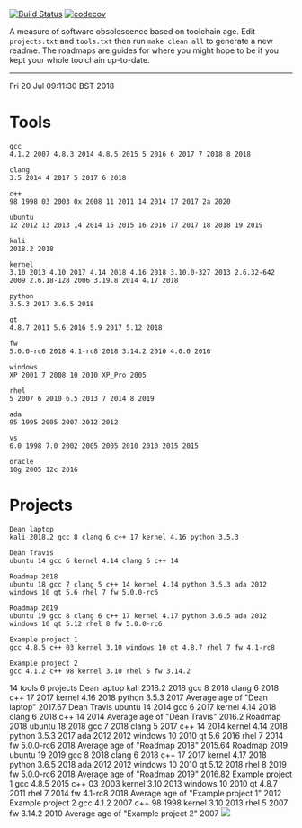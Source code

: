 [![Build
Status](https://travis-ci.org/deanturpin/swob.svg?branch=master)](https://travis-ci.org/deanturpin/swob)
[![codecov](https://codecov.io/gh/deanturpin/swob/branch/master/graph/badge.svg)](https://codecov.io/gh/deanturpin/swob)

A measure of software obsolescence based on toolchain age. Edit
```projects.txt``` and ```tools.txt``` then run ```make clean all``` to generate
a new readme. The roadmaps are guides for where you might hope to be if you kept your whole toolchain up-to-date.

---
Fri 20 Jul 09:11:30 BST 2018
# Tools
```
gcc
4.1.2 2007 4.8.3 2014 4.8.5 2015 5 2016 6 2017 7 2018 8 2018

clang
3.5 2014 4 2017 5 2017 6 2018

c++
98 1998 03 2003 0x 2008 11 2011 14 2014 17 2017 2a 2020

ubuntu
12 2012 13 2013 14 2014 15 2015 16 2016 17 2017 18 2018 19 2019

kali
2018.2 2018

kernel
3.10 2013 4.10 2017 4.14 2018 4.16 2018 3.10.0-327 2013 2.6.32-642 2009 2.6.18-128 2006 3.19.8 2014 4.17 2018

python
3.5.3 2017 3.6.5 2018

qt
4.8.7 2011 5.6 2016 5.9 2017 5.12 2018

fw
5.0.0-rc6 2018 4.1-rc8 2018 3.14.2 2010 4.0.0 2016

windows
XP 2001 7 2008 10 2010 XP_Pro 2005

rhel
5 2007 6 2010 6.5 2013 7 2014 8 2019

ada
95 1995 2005 2007 2012 2012

vs
6.0 1998 7.0 2002 2005 2005 2010 2010 2015 2015

oracle
10g 2005 12c 2016

```
# Projects
```
Dean laptop
kali 2018.2 gcc 8 clang 6 c++ 17 kernel 4.16 python 3.5.3

Dean Travis
ubuntu 14 gcc 6 kernel 4.14 clang 6 c++ 14

Roadmap 2018
ubuntu 18 gcc 7 clang 5 c++ 14 kernel 4.14 python 3.5.3 ada 2012 windows 10 qt 5.6 rhel 7 fw 5.0.0-rc6

Roadmap 2019
ubuntu 19 gcc 8 clang 6 c++ 17 kernel 4.17 python 3.6.5 ada 2012 windows 10 qt 5.12 rhel 8 fw 5.0.0-rc6

Example project 1
gcc 4.8.5 c++ 03 kernel 3.10 windows 10 qt 4.8.7 rhel 7 fw 4.1-rc8

Example project 2
gcc 4.1.2 c++ 98 kernel 3.10 rhel 5 fw 3.14.2

```
14 tools
6 projects
Dean laptop
	kali	2018.2	2018
	gcc	8	2018
	clang	6	2018
	c++	17	2017
	kernel	4.16	2018
	python	3.5.3	2017
	Average age of "Dean laptop" 2017.67
Dean Travis
	ubuntu	14	2014
	gcc	6	2017
	kernel	4.14	2018
	clang	6	2018
	c++	14	2014
	Average age of "Dean Travis" 2016.2
Roadmap 2018
	ubuntu	18	2018
	gcc	7	2018
	clang	5	2017
	c++	14	2014
	kernel	4.14	2018
	python	3.5.3	2017
	ada	2012	2012
	windows	10	2010
	qt	5.6	2016
	rhel	7	2014
	fw	5.0.0-rc6	2018
	Average age of "Roadmap 2018" 2015.64
Roadmap 2019
	ubuntu	19	2019
	gcc	8	2018
	clang	6	2018
	c++	17	2017
	kernel	4.17	2018
	python	3.6.5	2018
	ada	2012	2012
	windows	10	2010
	qt	5.12	2018
	rhel	8	2019
	fw	5.0.0-rc6	2018
	Average age of "Roadmap 2019" 2016.82
Example project 1
	gcc	4.8.5	2015
	c++	03	2003
	kernel	3.10	2013
	windows	10	2010
	qt	4.8.7	2011
	rhel	7	2014
	fw	4.1-rc8	2018
	Average age of "Example project 1" 2012
Example project 2
	gcc	4.1.2	2007
	c++	98	1998
	kernel	3.10	2013
	rhel	5	2007
	fw	3.14.2	2010
	Average age of "Example project 2" 2007
![](summary.svg)
